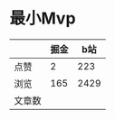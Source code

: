 # 最小Mvp

|        | 掘金 | b站  |
| ------ | ---- | ---- |
| 点赞   | 2    |  223   |
| 浏览   | 165    |  2429    |
| 文章数 |     |     |


